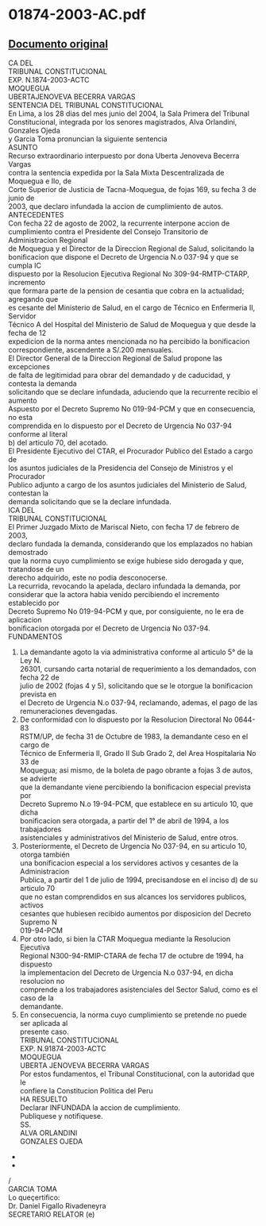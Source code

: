 
01874-2003-AC.pdf
=================
  
[Documento original](https://tc.gob.pe/jurisprudencia/2005/01874-2003-AC.pdf)  
---  
CA DEL  
TRIBUNAL CONSTITUCIONAL  
EXP. N.1874-2003-ACTC  
MOQUEGUA  
UBERTAJENOVEVA BECERRA VARGAS  
SENTENCIA DEL TRIBUNAL CONSTITUCIONAL  
En Lima, a los 28 dias del mes junio del 2004, la Sala Primera del Tribunal  
Constitucional, integrada por los senores magistrados, Alva Orlandini, Gonzales Ojeda  
y Garcia Toma pronuncian la siguiente sentencia  
ASUNTO  
Recurso extraordinario interpuesto por dona Uberta Jenoveva Becerra Vargas  
contra la sentencia expedida por la Sala Mixta Descentralizada de Moquegua e Ilo, de  
Corte Superior de Justicia de Tacna-Moquegua, de fojas 169, su fecha 3 de junio de  
2003, que declaro infundada la accion de cumplimiento de autos.  
ANTECEDENTES  
Con fecha 22 de agosto de 2002, la recurrente interpone accion de  
cumplimiento contra el Presidente del Consejo Transitorio de Administracion Regional  
de Moquegua y el Director de la Direccion Regional de Salud, solicitando la  
bonificacion que dispone el Decreto de Urgencia N.o 037-94 y que se cumpla IC  
dispuesto por la Resolucion Ejecutiva Regional No 309-94-RMTP-CTARP, incremento  
que formara parte de la pension de cesantia que cobra en la actualidad; agregando que  
es cesante del Ministerio de Salud, en el cargo de Técnico en Enfermeria II, Servidor  
Técnico A del Hospital del Ministerio de Salud de Moquegua y que desde la fecha de 12  
expedicion de la norma antes mencionada no ha percibido la bonificacion  
correspondiente, ascendente a S/.200 mensuales.  
El Director General de la Direccion Regional de Salud propone las excepciones  
de falta de legitimidad para obrar del demandado y de caducidad, y contesta la demanda  
solicitando que se declare infundada, aduciendo que la recurrente recibio el aumento  
Aspuesto por el Decreto Supremo No 019-94-PCM y que en consecuencia, no esta  
comprendida en lo dispuesto por el Decreto de Urgencia No 037-94 conforme al literal  
b) del articulo 70, del acotado.  
El Presidente Ejecutivo del CTAR, el Procurador Publico del Estado a cargo de  
los asuntos judiciales de la Presidencia del Consejo de Ministros y el Procurador  
Publico adjunto a cargo de los asuntos judiciales del Ministerio de Salud, contestan la  
demanda solicitando que se la declare infundada.  
ICA DEL  
TRIBUNAL CONSTITUCIONAL  
El Primer Juzgado Mixto de Mariscal Nieto, con fecha 17 de febrero de 2003,  
declaro fundada la demanda, considerando que los emplazados no habian demostrado  
que la norma cuyo cumplimiento se exige hubiese sido derogada y que, tratandose de un  
derecho adquirido, este no podia desconocerse.  
La recurrida, revocando la apelada, declaro infundada la demanda, por  
considerar que la actora habia venido percibiendo el incremento establecido por  
Decreto Supremo No 019-94-PCM y que, por consiguiente, no le era de aplicacion  
bonificacion otorgada por el Decreto de Urgencia No 037-94.  
FUNDAMENTOS  
1. La demandante agoto la via administrativa conforme al articulo 5° de la Ley N.  
26301, cursando carta notarial de requerimiento a los demandados, con fecha 22 de  
julio de 2002 (fojas 4 y 5), solicitando que se le otorgue la bonificacion prevista en  
el Decreto de Urgencia N.o 037-94, reclamando, ademas, el pago de las  
remuneraciones devengadas.  
2. De conformidad con lo dispuesto por la Resolucion Directoral No 0644-83  
RSTM/UP, de fecha 31 de Octubre de 1983, la demandante ceso en el cargo de  
Técnico de Enfermeria II, Grado II Sub Grado 2, del Area Hospitalaria No 33 de  
Moquegua; asi mismo, de la boleta de pago obrante a fojas 3 de autos, se advierte  
que la demandante viene percibiendo la bonificacion especial prevista por  
Decreto Supremo N.o 19-94-PCM, que establece en su articulo 10, que dicha  
bonificacion sera otorgada, a partir del 1° de abril de 1994, a los trabajadores  
asistenciales y administrativos del Ministerio de Salud, entre otros.  
3. Posteriormente, el Decreto de Urgencia No 037-94, en su articulo 10, otorga también  
una bonificacion especial a los servidores activos y cesantes de la Administracion  
Publica, a partir del 1 de julio de 1994, precisandose en el inciso d) de su articulo 70  
que no estan comprendidos en sus alcances los servidores publicos, activos  
cesantes que hubiesen recibido aumentos por disposicion del Decreto Supremo N  
019-94-PCM  
4. Por otro lado, si bien la CTAR Moquegua mediante la Resolucion Ejecutiva  
Regional N300-94-RMIP-CTARA de fecha 17 de octubre de 1994, ha dispuesto  
la implementacion del Decreto de Urgencia N.o 037-94, en dicha resolucion no  
comprende a los trabajadores asistenciales del Sector Salud, como es el caso de la  
demandante.  
5. En consecuencia, la norma cuyo cumplimiento se pretende no puede ser aplicada al  
presente caso.  
TRIBUNAL CONSTITUCIONAL  
EXP. N.91874-2003-ACTC  
MOQUEGUA  
UBERTA JENOVEVA BECERRA VARGAS  
Por estos fundamentos, el Tribunal Constitucional, con la autoridad que le  
confiere la Constitucion Politica del Peru  
HA RESUELTO  
Declarar INFUNDADA la accion de cumplimiento.  
Publiquese y notifiquese.  
SS.  
ALVA ORLANDINI  
GONZALES OJEDA  
-  
-  
/  
GARCIA TOMA  
Lo queçertifico:  
Dr. Daniel Figallo Rivadeneyra  
SECRETARIO RELATOR (e)